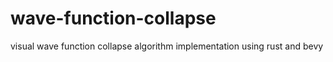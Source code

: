 # wave-function-collapse
visual wave function collapse algorithm implementation using rust and bevy

